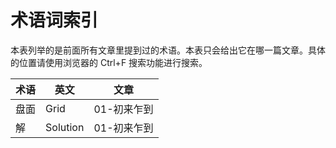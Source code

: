 # 术语词索引

本表列举的是前面所有文章里提到过的术语。本表只会给出它在哪一篇文章。具体的位置请使用浏览器的 Ctrl+F 搜索功能进行搜索。

| 术语 | 英文     | 文章        |
| ---- | -------- | ----------- |
| 盘面 | Grid     | 01-初来乍到 |
| 解   | Solution | 01-初来乍到 |

